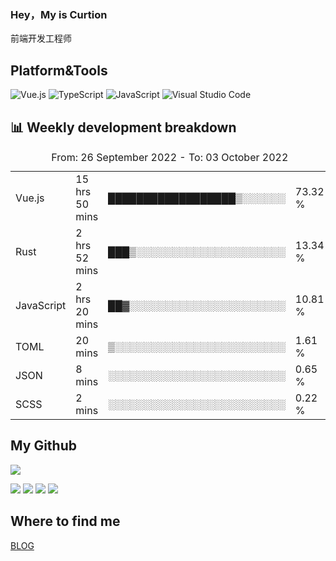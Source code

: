 ### Hey，My is Curtion
前端开发工程师
## Platform&Tools

![Vue.js](https://img.shields.io/badge/-Vue.js-4FC08D?style=flat-square&logo=Vue.js&logoColor=white)
![TypeScript](https://img.shields.io/badge/-TypeScript-007ACC?style=flat-square&logo=typescript&logoColor=white)
![JavaScript](https://img.shields.io/badge/-JavaScript-F7DF1E?style=flat-square&logo=javascript&logoColor=black)
![Visual Studio Code](https://img.shields.io/badge/-VSCode-007ACC?style=flat-square&logo=Visual-Studio-Code&logoColor=white)

## 📊 Weekly development breakdown

<!--START_SECTION:waka-->

<table><caption>From: 26 September 2022 - To: 03 October 2022</caption><tr><td>Vue.js</td><td>15 hrs 50 mins</td><td>██████████████████▒░░░░░░</td><td>73.32 %</td></tr><tr><td>Rust</td><td>2 hrs 52 mins</td><td>███▒░░░░░░░░░░░░░░░░░░░░░</td><td>13.34 %</td></tr><tr><td>JavaScript</td><td>2 hrs 20 mins</td><td>██▓░░░░░░░░░░░░░░░░░░░░░░</td><td>10.81 %</td></tr><tr><td>TOML</td><td>20 mins</td><td>▒░░░░░░░░░░░░░░░░░░░░░░░░</td><td>1.61 %</td></tr><tr><td>JSON</td><td>8 mins</td><td>░░░░░░░░░░░░░░░░░░░░░░░░░</td><td>0.65 %</td></tr><tr><td>SCSS</td><td>2 mins</td><td>░░░░░░░░░░░░░░░░░░░░░░░░░</td><td>0.22 %</td></tr></table>

<!--END_SECTION:waka-->

## My Github

![](http://github-profile-summary-cards.vercel.app/api/cards/profile-details?username=curtion&theme=nord_bright)

![](http://github-profile-summary-cards.vercel.app/api/cards/stats?username=curtion&theme=nord_bright)
![](http://github-profile-summary-cards.vercel.app/api/cards/productive-time?username=curtion&theme=nord_bright&utcOffset=8)
![](http://github-profile-summary-cards.vercel.app/api/cards/repos-per-language?username=curtion&theme=nord_bright)
![](http://github-profile-summary-cards.vercel.app/api/cards/most-commit-language?username=curtion&theme=nord_bright)

## Where to find me

[BLOG](https://blog.3gxk.net)
